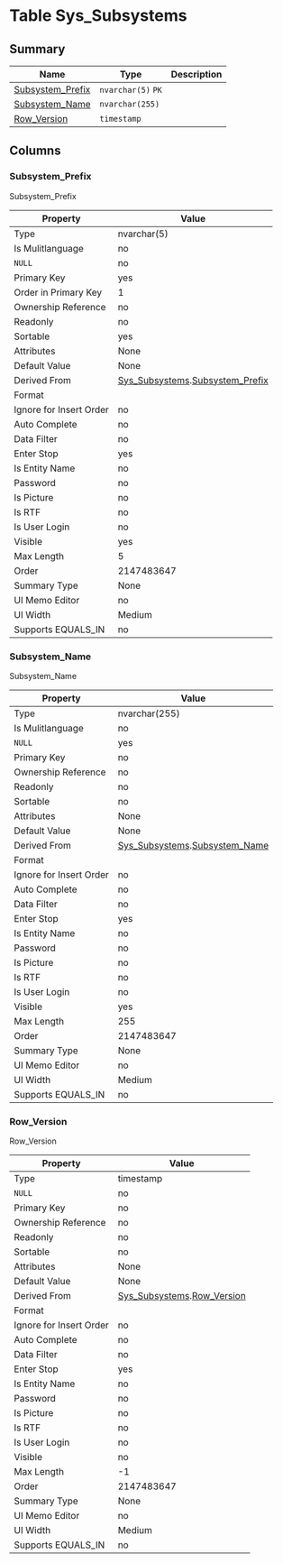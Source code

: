 # Table Sys_Subsystems


## Summary

| Name | Type | Description |
| - | - | --- |
|[Subsystem_Prefix](#subsystem_prefix)|`nvarchar(5)` `PK`||
|[Subsystem_Name](#subsystem_name)|`nvarchar(255)` ||
|[Row_Version](#row_version)|`timestamp` ||

## Columns

### Subsystem_Prefix


Subsystem_Prefix

| Property | Value |
| - | - |
|Type|nvarchar(5)|
|Is Mulitlanguage|no|
|`NULL`|no|
|Primary Key|yes|
|Order in Primary Key|1|
|Ownership Reference|no|
|Readonly|no|
|Sortable|yes|
|Attributes|None|
|Default Value|None|
|Derived From|[Sys_Subsystems](Sys_Subsystems.md).[Subsystem_Prefix](Sys_Subsystems.md#subsystem_prefix)|
|Format||
|Ignore for Insert Order|no|
|Auto Complete|no|
|Data Filter|no|
|Enter Stop|yes|
|Is Entity Name|no|
|Password|no|
|Is Picture|no|
|Is RTF|no|
|Is User Login|no|
|Visible|yes|
|Max Length|5|
|Order|2147483647|
|Summary Type|None|
|UI Memo Editor|no|
|UI Width|Medium|
|Supports EQUALS_IN|no|

### Subsystem_Name


Subsystem_Name

| Property | Value |
| - | - |
|Type|nvarchar(255)|
|Is Mulitlanguage|no|
|`NULL`|yes|
|Primary Key|no|
|Ownership Reference|no|
|Readonly|no|
|Sortable|no|
|Attributes|None|
|Default Value|None|
|Derived From|[Sys_Subsystems](Sys_Subsystems.md).[Subsystem_Name](Sys_Subsystems.md#subsystem_name)|
|Format||
|Ignore for Insert Order|no|
|Auto Complete|no|
|Data Filter|no|
|Enter Stop|yes|
|Is Entity Name|no|
|Password|no|
|Is Picture|no|
|Is RTF|no|
|Is User Login|no|
|Visible|yes|
|Max Length|255|
|Order|2147483647|
|Summary Type|None|
|UI Memo Editor|no|
|UI Width|Medium|
|Supports EQUALS_IN|no|

### Row_Version


Row_Version

| Property | Value |
| - | - |
|Type|timestamp|
|`NULL`|no|
|Primary Key|no|
|Ownership Reference|no|
|Readonly|no|
|Sortable|no|
|Attributes|None|
|Default Value|None|
|Derived From|[Sys_Subsystems](Sys_Subsystems.md).[Row_Version](Sys_Subsystems.md#row_version)|
|Format||
|Ignore for Insert Order|no|
|Auto Complete|no|
|Data Filter|no|
|Enter Stop|yes|
|Is Entity Name|no|
|Password|no|
|Is Picture|no|
|Is RTF|no|
|Is User Login|no|
|Visible|no|
|Max Length|-1|
|Order|2147483647|
|Summary Type|None|
|UI Memo Editor|no|
|UI Width|Medium|
|Supports EQUALS_IN|no|


